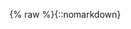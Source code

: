 {% raw %}{::nomarkdown}
<script type="text/javascript" src="http://cdn.mathjax.org/mathjax/latest/MathJax.js?config=TeX-AMS-MML_HTMLorMML"></script>
<script>
<div>
$$
 \newcommand{\lolli}{\multimap}
 $$
 </div>
{:/}{% endraw %}


# Gaussian Mixture Model parameter inference using Expectation Maximization

```python
print("Hello World")
```
